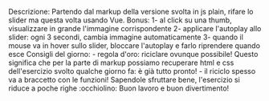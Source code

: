 Descrizione: Partendo dal markup della versione svolta in js plain, rifare lo slider ma questa volta usando Vue.
Bonus:
1- al click su una thumb, visualizzare in grande l'immagine corrispondente
2- applicare l'autoplay allo slider: ogni 3 secondi, cambia immagine automaticamente
3- quando il mouse va in hover sullo slider, bloccare l'autoplay e farlo riprendere quando esce
Consigli del giorno: - regola d'oro: riciclare ovunque possibile! Questo significa che per la parte di markup possiamo recuperare html e css dell'esercizio svolto qualche giorno fa: è già tutto pronto! - il riciclo spesso va a braccetto con le funzioni! Sapendole sfruttare bene, l'esercizio si riduce a poche righe :occhiolino:
 Buon lavoro e buon divertimento!